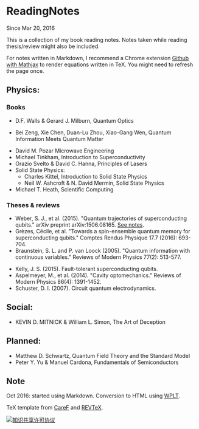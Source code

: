 
# ReadingNotes
Since Mar 20, 2016

This is a collection of my book reading notes. Notes taken while reading thesis/review might also be included.

For notes written in Markdown, I recommend a Chrome extension [Github with Mathjax](https://chrome.google.com/webstore/detail/github-with-mathjax/ioemnmodlmafdkllaclgeombjnmnbima/related) to render equations written in TeX. You might need to refresh the page once.

Physics:
------------
### Books

* D.F. Walls & Gerard J. Milburn, Quantum Optics
- Bei Zeng, Xie Chen, Duan-Lu Zhou, Xiao-Gang Wen, Quantum Information Meets Quantum Matter
* David M. Pozar Microwave Engineering
* Michael Tinkham, Introduction to Superconductivity
* Orazio Svelto & David C. Hanna, Principles of Lasers
* Solid State Physics:
  * Charles Kittel, Introduction to Solid State Physics
  * Neil W. Ashcroft & N. David Mermin, Solid State Physics
* Michael T. Heath, Scientific Computing

### Theses & reviews
- Weber, S. J., et al. (2015). "Quantum trajectories of superconducting qubits." arXiv preprint arXiv:1506.08165. [See notes](https://github.com/jwt625/ReadingNotes/blob/master/Physics/QuantumTrajSuperCondQubit/QuantumTrajectoriesofaSuperconductingQubit.md).
- Grèzes, Cécile, et al. "Towards a spin-ensemble quantum memory for superconducting qubits." Comptes Rendus Physique 17.7 (2016): 693-704.
- Braunstein, S. L. and P. van Loock (2005). "Quantum information with continuous variables." Reviews of Modern Physics 77(2): 513-577.
* Kelly, J. S. (2015). Fault-tolerant superconducting qubits.
* Aspelmeyer, M., et al. (2014). "Cavity optomechanics." Reviews of Modern Physics 86(4): 1391-1452.
* Schuster, D. I. (2007). Circuit quantum electrodynamics.


Social:
-------
- KEVIN D. MITNICK & William L. Simon, The Art of Deception

Planned:
--------

* Matthew D. Schwartz, Quantum Field Theory and the Standard Model
* Peter Y. Yu & Manuel Cardona, Fundamentals of Semiconductors

## Note

Oct 2016: started using Markdown. Conversion to HTML using [WPLT](https://github.com/jwt625/WPLT).

TeX template from [CareF](https://github.com/CareF) and [REVTeX](https://journals.aps.org/revtex).

<a rel="license" href="http://creativecommons.org/licenses/by-nc-sa/4.0/"><img alt="知识共享许可协议" style="border-width:0" src="https://i.creativecommons.org/l/by-nc-sa/4.0/88x31.png" /></a><br />

